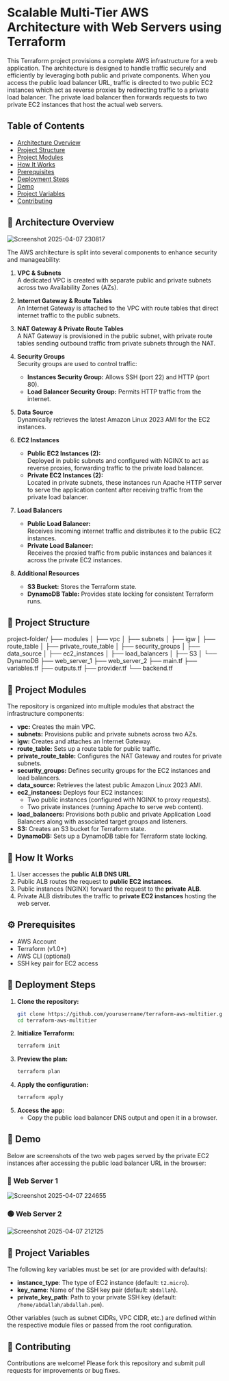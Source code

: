 # Scalable Multi-Tier AWS Architecture with Web Servers using Terraform

This Terraform project provisions a complete AWS infrastructure for a web application. The architecture is designed to handle traffic securely and efficiently by leveraging both public and private components. When you access the public load balancer URL, traffic is directed to two public EC2 instances which act as reverse proxies by redirecting traffic to a private load balancer. The private load balancer then forwards requests to two private EC2 instances that host the actual web servers.

## Table of Contents
- [Architecture Overview](#architecture-overview)
- [Project Structure](#Project-Structure)
- [Project Modules](#Project-Modules)
- [How It Works](#How-It-Works)
- [Prerequisites](#Prerequisites)
- [Deployment Steps](#Deployment-Steps)
- [Demo](#Demo)
- [Project Variables](#Project-Variables)
- [Contributing](#Contributing)

## 🧭 Architecture Overview

![Screenshot 2025-04-07 230817](https://github.com/user-attachments/assets/aca5b48e-4a56-44f8-ae8c-b0a713b1e834)

The AWS architecture is split into several components to enhance security and manageability:

1. **VPC & Subnets**  
   A dedicated VPC is created with separate public and private subnets across two Availability Zones (AZs).

2. **Internet Gateway & Route Tables**  
   An Internet Gateway is attached to the VPC with route tables that direct internet traffic to the public subnets.

3. **NAT Gateway & Private Route Tables**  
   A NAT Gateway is provisioned in the public subnet, with private route tables sending outbound traffic from private subnets through the NAT.

4. **Security Groups**  
   Security groups are used to control traffic:
   - **Instances Security Group:** Allows SSH (port 22) and HTTP (port 80).
   - **Load Balancer Security Group:** Permits HTTP traffic from the internet.

5. **Data Source**  
   Dynamically retrieves the latest Amazon Linux 2023 AMI for the EC2 instances.

6. **EC2 Instances**  
   - **Public EC2 Instances (2):**  
     Deployed in public subnets and configured with NGINX to act as reverse proxies, forwarding traffic to the private load balancer.
   - **Private EC2 Instances (2):**  
     Located in private subnets, these instances run Apache HTTP server to serve the application content after receiving traffic from the private load balancer.

7. **Load Balancers**  
   - **Public Load Balancer:**  
     Receives incoming internet traffic and distributes it to the public EC2 instances.
   - **Private Load Balancer:**  
     Receives the proxied traffic from public instances and balances it across the private EC2 instances.

8. **Additional Resources**  
   - **S3 Bucket:** Stores the Terraform state.
   - **DynamoDB Table:** Provides state locking for consistent Terraform runs.

## 📁 Project Structure

project-folder/
├── modules
│   ├── vpc
│   ├── subnets
│   ├── igw
│   ├── route_table
│   ├── private_route_table
│   ├── security_groups
│   ├── data_source
│   ├── ec2_instances
│   ├── load_balancers
│   ├── S3
│   └── DynamoDB
├── web_server_1
├── web_server_2
├── main.tf
├── variables.tf
├── outputs.tf
├── provider.tf
└── backend.tf

## 🧱 Project Modules

The repository is organized into multiple modules that abstract the infrastructure components:

- **vpc:** Creates the main VPC.
- **subnets:** Provisions public and private subnets across two AZs.
- **igw:** Creates and attaches an Internet Gateway.
- **route_table:** Sets up a route table for public traffic.
- **private_route_table:** Configures the NAT Gateway and routes for private subnets.
- **security_groups:** Defines security groups for the EC2 instances and load balancers.
- **data_source:** Retrieves the latest public Amazon Linux 2023 AMI.
- **ec2_instances:** Deploys four EC2 instances:
  - Two public instances (configured with NGINX to proxy requests).
  - Two private instances (running Apache to serve web content).
- **load_balancers:** Provisions both public and private Application Load Balancers along with associated target groups and listeners.
- **S3:** Creates an S3 bucket for Terraform state.
- **DynamoDB:** Sets up a DynamoDB table for Terraform state locking.

## 🔁 How It Works

1. User accesses the **public ALB DNS URL**.
2. Public ALB routes the request to **public EC2 instances**.
3. Public instances (NGINX) forward the request to the **private ALB**.
4. Private ALB distributes the traffic to **private EC2 instances** hosting the web server.

## ⚙️ Prerequisites

- AWS Account
- Terraform (v1.0+)
- AWS CLI (optional)
- SSH key pair for EC2 access

## 🚀 Deployment Steps

1. **Clone the repository:**
   ```bash
   git clone https://github.com/yourusername/terraform-aws-multitier.git
   cd terraform-aws-multitier

2. **Initialize Terraform:**
   ```bash
   terraform init

3. **Preview the plan:**
   ```bash
   terraform plan

4. **Apply the configuration:**
   ```bash
   terraform apply

5. **Access the app:**
   - Copy the public load balancer DNS output and open it in a browser.

## 📸 Demo

Below are screenshots of the two web pages served by the private EC2 instances after accessing the public load balancer URL in the browser:

### 🔵 Web Server 1

![Screenshot 2025-04-07 224655](https://github.com/user-attachments/assets/9993839e-1475-4fda-ac20-ca8fe7bbd79e)


### 🟢 Web Server 2

![Screenshot 2025-04-07 212125](https://github.com/user-attachments/assets/3c9edcff-9c9b-4028-bfdd-0747bf9298cd)

  
## 🔑 Project Variables

The following key variables must be set (or are provided with defaults):

- **instance_type**: The type of EC2 instance (default: `t2.micro`).
- **key_name**: Name of the SSH key pair (default: `abdallah`).
- **private_key_path**: Path to your private SSH key (default: `/home/abdallah/abdallah.pem`).

Other variables (such as subnet CIDRs, VPC CIDR, etc.) are defined within the respective module files or passed from the root configuration.

## 🤝 Contributing

Contributions are welcome! Please fork this repository and submit pull requests for improvements or bug fixes.





